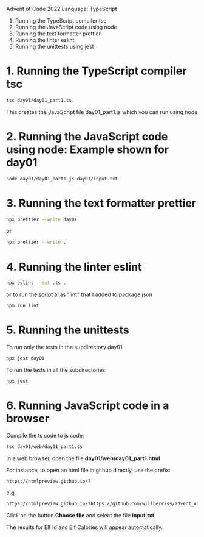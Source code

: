 Advent of Code 2022
Language: TypeScript

1. Running the TypeScript compiler tsc
2. Running the JavaScript code using node
3. Running the text formatter prettier
4. Running the linter eslint
5. Running the unittests using jest

# 1. Running the TypeScript compiler tsc

```bash
tsc day01/day01_part1.ts
```

This creates the JavaScript file day01_part1.js which you can run using node

# 2. Running the JavaScript code using node: Example shown for day01

```bash
node day01/day01_part1.js day01/input.txt
```

# 3. Running the text formatter prettier

```bash
npx prettier --write day01
```

or

```bash
npx prettier --write .
```

# 4. Running the linter eslint

```bash
npx eslint --ext .ts .
```

or to run the script alias "lint" that I added to package.json

```bash
npm run lint
```

# 5. Running the unittests

To run only the tests in the subdirectory day01

```bash
npx jest day01
```

To run the tests in all the subdirectories

```bash
npx jest
```

# 6. Running JavaScript code in a browser

Compile the ts code to js code:

```bash
tsc day01/web/day01_part1.ts
```

In a web browser, open the file **day01/web/day01_part1.html**  

For instance, to open an html file in github directly, use the prefix:

```bash
https://htmlpreview.github.io/?
```  

e.g.
```bash
https://htmlpreview.github.io/?https://github.com/willberriss/advent_of_code_2022/blob/main/day01/web/day01a.html
```  

Click on the button **Choose file** and select the file **input.txt**  

The results for Elf Id and Elf Calories will appear automatically.


